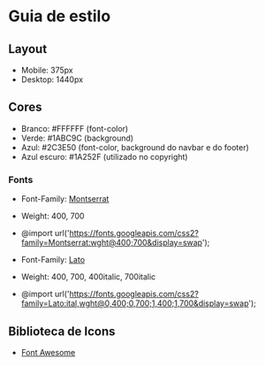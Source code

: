 # Guia de estilo

## Layout

- Mobile: 375px
- Desktop: 1440px

## Cores

- Branco: #FFFFFF (font-color)
- Verde: #1ABC9C (background)
- Azul: #2C3E50 (font-color, background do navbar e do footer)
- Azul escuro: #1A252F (utilizado no copyright)

### Fonts

- Font-Family: [Montserrat](https://fonts.google.com/specimen/Montserrat)
- Weight: 400, 700
- @import url('https://fonts.googleapis.com/css2?family=Montserrat:wght@400;700&display=swap');

- Font-Family: [Lato](https://fonts.google.com/specimen/Lato?query=lato)
- Weight: 400, 700, 400italic, 700italic
- @import url('https://fonts.googleapis.com/css2?family=Lato:ital,wght@0,400;0,700;1,400;1,700&display=swap');

## Biblioteca de Icons

- [Font Awesome](https://fontawesome.com)
